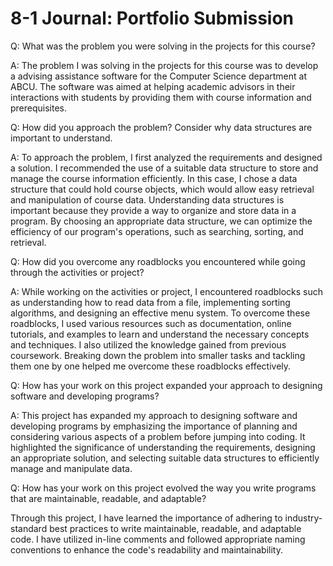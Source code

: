 # 8-1 Journal: Portfolio Submission

Q: What was the problem you were solving in the projects for this course?

A: The problem I was solving in the projects for this course was to develop a advising assistance software for the Computer Science department at ABCU. The software was aimed at helping academic advisors in their interactions with students by providing them with course information and prerequisites.

Q: How did you approach the problem? Consider why data structures are important to understand.

A: To approach the problem, I first analyzed the requirements and designed a solution. I recommended the use of a suitable data structure to store and manage the course information efficiently. In this case, I chose a data structure that could hold course objects, which would allow easy retrieval and manipulation of course data. Understanding data structures is important because they provide a way to organize and store data in a program. By choosing an appropriate data structure, we can optimize the efficiency of our program's operations, such as searching, sorting, and retrieval. 

Q: How did you overcome any roadblocks you encountered while going through the activities or project?

A: While working on the activities or project, I encountered roadblocks such as understanding how to read data from a file, implementing sorting algorithms, and designing an effective menu system. To overcome these roadblocks, I used various resources such as documentation, online tutorials, and examples to learn and understand the necessary concepts and techniques. I also utilized the knowledge gained from previous coursework. Breaking down the problem into smaller tasks and tackling them one by one helped me overcome these roadblocks effectively.

Q: How has your work on this project expanded your approach to designing software and developing programs?

A: This project has expanded my approach to designing software and developing programs by emphasizing the importance of planning and considering various aspects of a problem before jumping into coding. It highlighted the significance of understanding the requirements, designing an appropriate solution, and selecting suitable data structures to efficiently manage and manipulate data.

Q: How has your work on this project evolved the way you write programs that are maintainable, readable, and adaptable?

Through this project, I have learned the importance of adhering to industry-standard best practices to write maintainable, readable, and adaptable code.  I have utilized in-line comments and followed appropriate naming conventions to enhance the code's readability and maintainability. 
